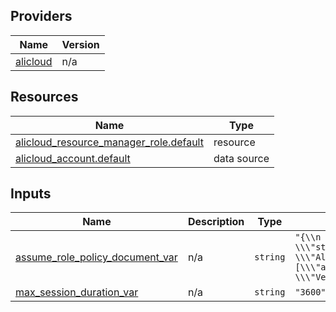 <!-- BEGIN_TF_DOCS -->
## Providers

| Name | Version |
|------|---------|
| <a name="provider_alicloud"></a> [alicloud](#provider\_alicloud) | n/a |

## Resources

| Name | Type |
|------|------|
| [alicloud_resource_manager_role.default](https://registry.terraform.io/providers/hashicorp/alicloud/latest/docs/resources/resource_manager_role) | resource |
| [alicloud_account.default](https://registry.terraform.io/providers/hashicorp/alicloud/latest/docs/data-sources/account) | data source |

## Inputs

| Name | Description | Type | Default | Required |
|------|-------------|------|---------|:--------:|
| <a name="input_assume_role_policy_document_var"></a> [assume\_role\_policy\_document\_var](#input\_assume\_role\_policy\_document\_var) | n/a | `string` | `"{\\n    \\\"Statement\\\": [{\\n            \\\"Action\\\": \\\"sts:AssumeRole\\\",\\n            \\\"Effect\\\": \\\"Allow\\\",\\n            \\\"Principal\\\": {\\\"RAM\\\": [\\\"acs:ram::${data.alicloud_account.default.id}:root\\\"]}}],\\n    \\\"Version\\\": \\\"1\\\"}"` | no |
| <a name="input_max_session_duration_var"></a> [max\_session\_duration\_var](#input\_max\_session\_duration\_var) | n/a | `string` | `"3600"` | no |
<!-- END_TF_DOCS -->    